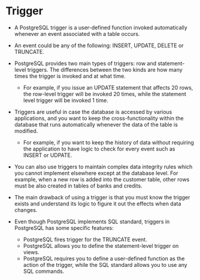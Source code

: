 # Trigger

- A PostgreSQL trigger is a user-defined function invoked automatically whenever an event associated with a table occurs.

- An event could be any of the following: INSERT, UPDATE, DELETE or TRUNCATE.

- PostgreSQL provides two main types of triggers: row and statement-level triggers. The differences between the two kinds are how many times the trigger is invoked and at what time.

  - For example, if you issue an UPDATE statement that affects 20 rows, the row-level trigger will be invoked 20 times, while the statement level trigger will be invoked 1 time.

- Triggers are useful in case the database is accessed by various applications, and you want to keep the cross-functionality within the database that runs automatically whenever the data of the table is modified.

  - For example, if you want to keep the history of data without requiring the application to have logic to check for every event such as INSERT or UDPATE.

- You can also use triggers to maintain complex data integrity rules which you cannot implement elsewhere except at the database level. For example, when a new row is added into the customer table, other rows must be also created in tables of banks and credits.

- The main drawback of using a trigger is that you must know the trigger exists and understand its logic to figure it out the effects when data changes.

- Even though PostgreSQL implements SQL standard, triggers in PostgreSQL has some specific features:
  - PostgreSQL fires trigger for the TRUNCATE event.
  - PostgreSQL allows you to define the statement-level trigger on views.
  - PostgreSQL requires you to define a user-defined function as the action of the trigger, while the SQL standard allows you to use any SQL commands.
